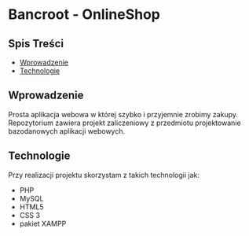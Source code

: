 # Bancroot - OnlineShop

## Spis Treści
* [Wprowadzenie](#Wprowadzenie) </br>
* [Technologie](#Technologie) </br>

## Wprowadzenie
Prosta aplikacja webowa w której szybko i przyjemnie zrobimy zakupy. </br>
Repozytorium zawiera projekt zaliczeniowy z przedmiotu projektowanie bazodanowych aplikacji webowych. </br> 


## Technologie
Przy realizacji projektu skorzystam z takich technologii jak: </br>
* PHP </br>
* MySQL </br>
* HTML5 </br>
* CSS 3 </br>
* pakiet XAMPP </br>


